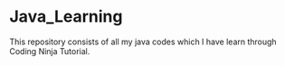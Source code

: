# Java_Learning
This repository consists of all my java codes which I have learn through Coding Ninja Tutorial.
